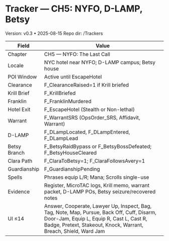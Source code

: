 # Tracker — CH5: NYFO, D-LAMP, Betsy
Version: v0.3 • 2025-08-15
Repo dir: /Trackers

| Field | Value |
|---|---|
| Chapter | CH5 — NYFO: The Last Call |
| Locale | NYC hotel near NYFO; D-LAMP campus; Betsy house |
| POI Window | Active until EscapeHotel |
| Clearance | F_ClearanceRaised=1 if Krill briefed |
| Krill Brief | F_KrillBriefed |
| Franklin | F_FranklinMurdered |
| Hotel Exit | F_EscapeHotel (Stealth or Non-lethal) |
| Warrant | F_WarrantSRS (OpsOrder_SRS, Affidavit, Warrant) |
| D-LAMP | F_DLampLocated, F_DLampEntered, F_DLampLead |
| Betsy Branch | F_BetsyRaidBypass or F_BetsyBossDefeated; F_BetsyHouseCleared |
| Clara Path | F_ClaraToBetsy=1; F_ClaraFollowsAvery=1 |
| Guardianship | F_GuardianshipPending |
| Spells | Phrases equip L/R; Mana; Scrolls single-use |
| Evidence | Register, MicroTAC logs, Krill memo, warrant packet, D-LAMP POs, Betsy seizure/recovered notes |
| UI ≤14 | Answer, Cooperate, Lawyer Up, Inspect, Bag, Tag, Note, Map, Pursue, Back Off, Cuff, Disarm, Door-Jam, Equip L, Equip R, Cast L, Cast R, Badge, Pretext, Stakeout, Knock, Warrant, Breach, Shield, Ward Jam |
